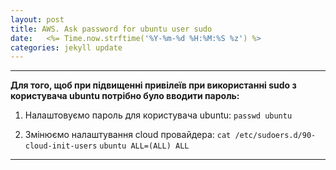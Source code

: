 ```yaml
---
layout: post
title: AWS. Ask password for ubuntu user sudo
date:   <%= Time.now.strftime('%Y-%m-%d %H:%M:%S %z') %>
categories: jekyll update
---
```


-----

**Для того, щоб при підвищенні привілеїв при використанні sudo з користувача ubuntu потрібно було вводити пароль:**

1. Налаштовуємо пароль для користувача ubuntu:
`passwd ubuntu`

2. Змінюємо налаштування cloud провайдера:
`cat /etc/sudoers.d/90-cloud-init-users`
`ubuntu ALL=(ALL) ALL`

-----